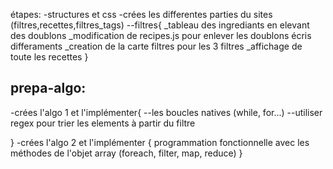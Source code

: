 <!-- projet 7 openclassrooms: Développez un algorithme de recherche en JavaScript -->
étapes:
-structures et css
-crées les differentes parties du sites (filtres,recettes,filtres_tags)
    --filtres{
        _tableau des ingrediants en elevant des doublons
        _modification de recipes.js pour enlever les doublons écris differaments
        _creation de la carte filtres pour les 3 filtres
        _affichage de toute les recettes
    } 

prepa-algo:
-
-crées l'algo 1 et l'implémenter{
    --les boucles natives (while, for...)
    --utiliser regex pour trier les elements à partir du filtre
    <!-- je ne suis pas sense trier les recettes depuis les inputes filtres  -->

}
-crées l'algo 2 et l'implémenter  {
    programmation fonctionnelle avec les méthodes de l'objet array (foreach, filter, map, reduce)
}

<!-- Où j'en suis: plus ou moins fini le css (petits problèmes:
    -les cartes recettes on pas toutes les mêmes dimentions
    - quand on reduit la taille de l'ecran le texte dépasse de la carte
    
) 
algo recherche principale mettre à jour les filtres
-->

<!-- Question: -->